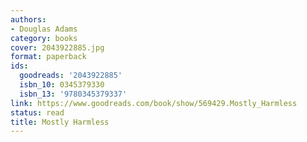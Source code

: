 ```yaml
---
authors:
- Douglas Adams
category: books
cover: 2043922885.jpg
format: paperback
ids:
  goodreads: '2043922885'
  isbn_10: 0345379330
  isbn_13: '9780345379337'
link: https://www.goodreads.com/book/show/569429.Mostly_Harmless
status: read
title: Mostly Harmless
---
```

